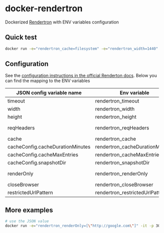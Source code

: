 # docker-rendertron
Dockerized [Rendertron](https://github.com/GoogleChrome/rendertron) with ENV variables configuration

## Quick test
```bash
docker run -e="rendertron_cache=filesystem" -e="rendertron_width=1440" -e="rendertron_cacheDurationMinutes=60" -it -p 3000:3000 z1bba/env-rendertron
```

## Configuration
See the [configuration instructions in the official Renderton docs](https://github.com/GoogleChrome/rendertron#config). 
Below you can find the mapping to the ENV variables

| JSON config variable name        | Env variable                    | Type                |
|----------------------------------|---------------------------------|---------------------|
| timeout                          | rendertron_timeout              | number              |
| width                            | rendertron_width                | number              |
| height                           | rendertron_height               | number              |
| reqHeaders                       | rendertron_reqHeaders           | Stringified JSON    |
| cache                            | rendertron_cache                | boolean             |
| cacheConfig.cacheDurationMinutes | rendertron_cacheDurationMinutes | number              |
| cacheConfig.cacheMaxEntries      | rendertron_cacheMaxEntries      | number              |
| cacheConfig.snapshotDir          | rendertron_snapshotDir          | string              |
| renderOnly                       | rendertron_renderOnly           | Stringified JSON    |
| closeBrowser                     | rendertron_closeBrowser         | boolean             |
| restrictedUrlPattern             | rendertron_restrictedUrlPattern | string              |

## More examples
```bash
# use the JSON value
docker run -e="rendertron_renderOnly=[\"http://google.com\"]" -it -p 3000:3000 z1bba/env-rendertron
```
